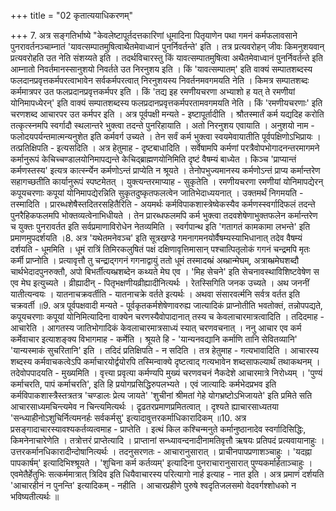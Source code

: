 +++
title = "02 कृतात्ययाधिकरणम्"

+++
7. अत्र सङ्गतिर्भाष्ये "केवलेष्टापूर्तदत्तकारिणां धूमादिना पितृयाणेन पथा गमनं कर्मफलावसाने पुनरावर्तनञ्चाम्नातं 'यावत्सम्पातमुषित्वाथैतमेवाध्वानं पुनर्निवर्तन्ते' इति । तत्र प्रत्यवरोहन् जीवः किमनुशयवान् प्रत्यवरोहति उत नेति संशय्यते इति । तदर्थविचारस्तु किं यावत्सम्पातमुषित्वा अथैतमेवाध्वानं पुनर्निवर्तन्ते इति आम्नातो निवर्तमानस्सानुशयो निवर्तते उत निरनुशय इति । किं 'यावत्सम्पातम्' इति वाक्यं सम्पातशब्दस्य फलदानप्रवृत्तकर्मपरत्वाभावेन सर्वकर्मपरत्वात् निरनुशयस्य निवर्तनमवगमयति नेति । किमत्र सम्पातशब्दः कर्ममात्रपर उत फलप्रदानप्रवृत्तकर्मपर इति । किं 'तद्य इह रमणीयचरणा अभ्याशो ह यत् ते रमणीयां योनिमापध्येरन्' इति वाक्यं सम्पातशब्दस्य फलप्रदानप्रवृत्तकर्मपरतामवगमयति नेति । किं 'रमणीयचरणाः' इति चरणशब्द आचारपर उत कर्मपर इति । अत्र पूर्वपक्षी मन्यते - इष्टापूर्तादीति । श्रौतस्मार्तं कर्म यद्यदिह करोति तत्कृत्स्नमपि स्वर्गादौ स्थलान्तरे भुक्त्वा तदन्ते पुनरिहायाति । अतो निरनुशय एवायाति । अनुशयो नाम - फलोदयपर्यन्तमात्मन्यनुशेत इति कर्मवर्ग उच्यते । तेन सर्वं कर्म भुक्त्वा स्वयमेवायातीति पूर्वपक्षिणोऽभिप्रायः । तत्प्रतिक्षिपति - इत्यसदिति । अत्र हेतुमाह - दृष्टबाधादिति । सर्वेषामपि कर्मणां परत्रैवोपभोगादनन्तरमागमने कर्मानुरूपं केचिच्चण्डालयोनिमापद्यन्ते केचिद्ब्राह्मणयोनिमिति दृष्टं वैषम्यं बाध्येत । किञ्च 'प्राप्यान्तं कर्मणस्तस्य' इत्यत्र कार्त्स्न्येन कर्मणोऽन्तं प्राप्येति न श्रूयते । तेनोपभुज्यमानस्य कर्मणोऽन्तं प्राप्य कर्मान्तरेण सहागच्छतीति कार्यानुरूपं स्पष्टमेतत् । युक्त्यन्तरमाप्याह - सुकृतेति । रमणीयचरणा रमणीयां योनिमापद्येरन् कपूयचरणाः कपूयां योनिमापद्येरन्निति सुकृतदुष्कृतफलत्वेन जातिभेदाध्ययनात् । उक्तमर्थं निगमयति - तस्मादिति । प्रारब्धशेषैस्तदितरसहितैरिति - अयमर्थः कर्मविपाकशास्त्रेष्वेकस्यैव कर्मणस्स्वर्गादिफलं तदन्ते पुनरैहिकफलमपि भोक्तव्यत्वेनाभिधीयते । तेन प्रारब्धफलमपि कर्म भुक्त्वा तदवशेषेणाभुक्तफलेन कर्मान्तरेण च युक्तः पुनरावर्तत इति सर्वप्रमाणाविरोधेन नेतव्यमिति । स्वर्गपान्थ इति 'गतागतं कामकामा लभन्ते' इति प्रमाणमुपदर्शयति ।8. अत्र 'यथेतमनेवञ्च' इति सूत्रखण्डे गमनागमनयोर्वैषम्यस्याभिधानात् तदेव वैषम्यं दर्शयति - धूममिति । धूमं रात्रिं तिमिरकलुषितं पक्षं दक्षिणावृत्तिमासान् पश्चात्पितृलोकं गगनं चन्द्रमपि मृतः कर्मी प्राप्नोति । प्रत्यावृत्तौ तु चन्द्राद्गगनं गगनाद्वायुं ततो धूमं तस्मादब्भ्रं अब्भ्रान्मेघम्, अत्राब्भ्रमेघशब्दौ चार्थभेदादपुनरुक्तौ, अपो बिभर्तीत्यब्भ्रशब्देन कथ्यते मेघ एव । 'मिह सेचने' इति सेचनावस्थाविशिष्टवेषेण स एव मेघ इत्युच्यते । व्रीह्यादीन् - पितृभक्षणीयव्रीह्यादीनित्यर्थः । रेतस्सिगिति जनक उच्यते । अथ जननीं यातीत्यन्वयः । यातनाचक्रवर्तीति - यातनाचक्रे वर्तते इत्यर्थः । अथवा संसारवर्त्मनि सर्वत्र वर्तत इति चक्रवर्ती ॥9. अत्र पूर्वपक्षवादी मन्यते - पूर्वकृतकर्मशेषेणावरुह्य जात्यादिकं प्राप्नोतीति भवतोक्तं, तन्नोपपद्यते, कपूयचरणाः कपूयां योनिमित्यादिना वाक्येन चरणस्यैवोपादानात् तस्य च केवलाचारमात्रत्वादिति । तदिदमाह - आचारेति । आगतस्य जातिभोगादिकं केवलाचारमात्रसाध्यं स्यात् चरणवचनात् । ननु आचार एव कर्म कर्मेवाचार इत्याशङ्क्य विभागमाह - कर्मेति । श्रूयते हि - 'यान्यनवद्यानि कर्माणि तानि सेवितव्यानि' 'यान्यस्माकं सुचरितानि' इति । तदिदं प्रतिक्षिपति - न सदिति । तत्र हेतुमाह - गत्यभावादिति । आचारस्य शब्दस्य कर्मवाचकत्वेऽपि कर्माचारयोर्द्वयोरपि तस्मिन्वाक्ये दृष्टत्वाद् गत्यभावेन शब्दसाफल्यार्थं तथाकथनम् । तदेवोपपादयति - मुख्यमिति । वृत्त्या प्रवृत्या कर्मण्यपि मुख्यं चरणवचनं नैकदेशे आचारमात्रे निरोध्यम् । 'पुण्यं कर्माचरति, पापं कर्माचरति', इति हि प्रयोगप्रसिद्धिरुपलभ्यते । एवं जात्यादिः कर्मभेदप्रभव इति कर्मविपाकशास्त्रैस्तत्रतत्र 'चण्डालः प्रेत्य जायते' 'शुचीनां श्रीमतां गेहे योगभ्रष्टोऽभिजायते' इति प्रमिते सति आचारसाध्यमचिन्त्यमेव न चिन्त्यमित्यर्थः । द्रृढतरप्रमाणप्रमितत्वात् । दृश्यते ह्याचारसाध्यतया 'सन्ध्याहीनोऽशुचिर्नित्यमनर्हः सर्वकर्मसु' इत्यादावुत्तरकर्माधिकारादिकम् ॥10. अत्र प्रसङ्गादाचारस्यावश्यकर्तव्यत्वमाह - प्राप्तेति । इत्थं किल कश्चिन्मनुते कर्मानुष्ठानादेव स्वर्गादिसिद्धिः, किमनेनाचारेणेति । तत्रोत्तरं प्राप्तेत्यादि । प्राप्तानां सन्ध्यावन्दनादीनामतिवृत्तौ ऋषयः प्रतिपदं प्रत्यवायानाहुः । उत्तरकर्मानधिकारादीन्दोषानित्यर्थः । तदनुसरणतः - आचारानुसारात् । प्राचीनपापप्रणाशञ्चाहुः । 'यदह्ना पापकार्षम्' इत्यादिभिश्श्रूयते । 'शुचिना कर्म कर्तव्यम्' इत्यादिना पुनराचारानुसारात् पुण्यकर्मार्हताञ्चाहुः । एवमेतैर्हेतुभिः सत्कर्ममात्रात् त्रिदिव इति धियैवाचारस्य परित्यागो नार्ह इत्याह - नात इति । अत्र प्रमाणं दर्शयति 'आचारहीनं न पुनन्ति' इत्यादिकम् - नहीति । आचारप्रहीणे पुरुषे श्वदृतिजलसमो वेदवर्गश्शोधको न भविष्यतीत्यर्थः ॥